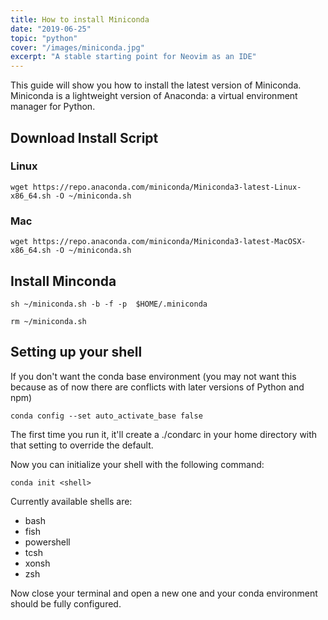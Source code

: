 ```yaml
---
title: How to install Miniconda
date: "2019-06-25"
topic: "python"
cover: "/images/miniconda.jpg"
excerpt: "A stable starting point for Neovim as an IDE"
---
```


This guide will show you how to install the latest version of Miniconda. Miniconda is a lightweight version of Anaconda: a virtual environment manager for Python.

## Download Install Script

### Linux

```
wget https://repo.anaconda.com/miniconda/Miniconda3-latest-Linux-x86_64.sh -O ~/miniconda.sh
```

### Mac

```
wget https://repo.anaconda.com/miniconda/Miniconda3-latest-MacOSX-x86_64.sh -O ~/miniconda.sh
```

## Install Minconda

```
sh ~/miniconda.sh -b -f -p  $HOME/.miniconda

rm ~/miniconda.sh
```

## Setting up your shell

If you don't want the conda base environment (you may not want this because as of now there are conflicts with later versions of Python and npm)

```
conda config --set auto_activate_base false
```

The first time you run it, it'll create a ./condarc in your home directory with that setting to override the default.

Now you can initialize your shell with the following command:

```
conda init <shell>
```

Currently available shells are:
  - bash
  - fish
  - powershell
  - tcsh
  - xonsh
  - zsh


Now close your terminal and open a new one and your conda environment should be fully configured.

